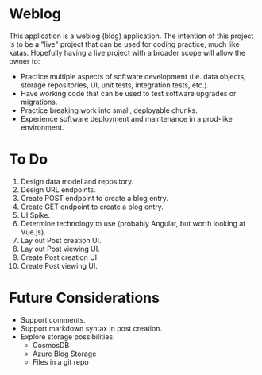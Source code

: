 # Weblog
This application is a weblog (blog) application. The intention of this project is to be a "live" project that can be used for coding practice, much like katas.  Hopefully having a live project with a broader scope will allow the owner to:
* Practice multiple aspects of software development (i.e. data objects, storage repositories, UI, unit tests, integration tests, etc.).
* Have working code that can be used to test software upgrades or migrations.
* Practice breaking work into small, deployable chunks.
* Experience software deployment and maintenance in a prod-like environment.

# To Do
1. Design data model and repository.
1. Design URL endpoints.
1. Create POST endpoint to create a blog entry.
1. Create GET endpoint to create a blog entry.
1. UI Spike.
  1. Determine technology to use (probably Angular, but worth looking at Vue.js).
  1. Lay out Post creation UI.
  1. Lay out Post viewing UI.
1. Create Post creation UI.
1. Create Post viewing UI.

# Future Considerations
* Support comments.
* Support markdown syntax in post creation.
* Explore storage possibilities.
  * CosmosDB
  * Azure Blog Storage
  * Files in a git repo

